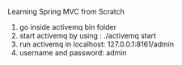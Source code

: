 Learning Spring MVC from Scratch
1) go inside activemq bin folder
2) start activemq by using : ./activemq start
3) run activemq in localhost: 127.0.0.1:8161/admin
4) username and password: admin